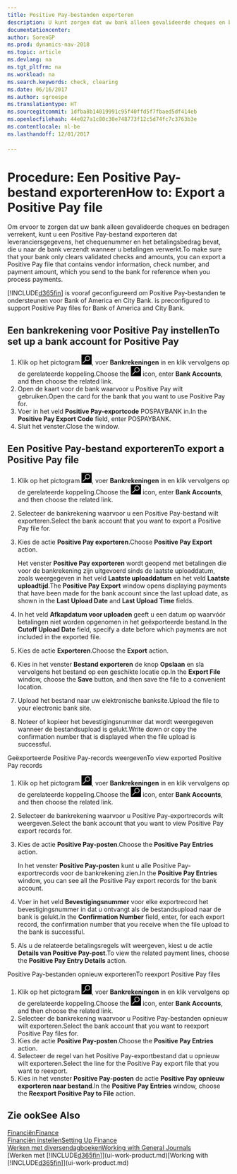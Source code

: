 ```yaml
---
title: Positive Pay-bestanden exporteren
description: U kunt zorgen dat uw bank alleen gevalideerde cheques en bedragen verrekent door een Positive Pay-bestand te exporteren dat gegevens over leveranciers en betalingen bevat.
documentationcenter: 
author: SorenGP
ms.prod: dynamics-nav-2018
ms.topic: article
ms.devlang: na
ms.tgt_pltfrm: na
ms.workload: na
ms.search.keywords: check, clearing
ms.date: 06/16/2017
ms.author: sgroespe
ms.translationtype: HT
ms.sourcegitcommit: 1dfba8b14019991c95f40ffd5f7fbaed5df414eb
ms.openlocfilehash: 44e027a1c80c30e748773f12c5d74fc7c3763b3e
ms.contentlocale: nl-be
ms.lasthandoff: 12/01/2017

---
```

# <a name="how-to-export-a-positive-pay-file"></a><span data-ttu-id="e7af9-103">Procedure: Een Positive Pay-bestand exporteren</span><span class="sxs-lookup"><span data-stu-id="e7af9-103">How to: Export a Positive Pay file</span></span>
<span data-ttu-id="e7af9-104">Om ervoor te zorgen dat uw bank alleen gevalideerde cheques en bedragen verrekent, kunt u een Positive Pay-bestand exporteren dat leveranciersgegevens, het chequenummer en het betalingsbedrag bevat, die u naar de bank verzendt wanneer u betalingen verwerkt.</span><span class="sxs-lookup"><span data-stu-id="e7af9-104">To make sure that your bank only clears validated checks and amounts, you can export a Positive Pay file that contains vendor information, check number, and payment amount, which you send to the bank for reference when you process payments.</span></span>

[!INCLUDE[d365fin](includes/d365fin_md.md)]<span data-ttu-id="e7af9-105"> is vooraf geconfigureerd om Positive Pay-bestanden te ondersteunen voor Bank of America en City Bank.</span><span class="sxs-lookup"><span data-stu-id="e7af9-105"> is preconfigured to support Positive Pay files for Bank of America and City Bank.</span></span>

## <a name="to-set-up-a-bank-account-for-positive-pay"></a><span data-ttu-id="e7af9-106">Een bankrekening voor Positive Pay instellen</span><span class="sxs-lookup"><span data-stu-id="e7af9-106">To set up a bank account for Positive Pay</span></span>
1. <span data-ttu-id="e7af9-107">Klik op het pictogram ![Zoeken naar pagina of rapport](media/ui-search/search_small.png "pictogram Zoeken naar pagina of rapport"), voer **Bankrekeningen** in en klik vervolgens op de gerelateerde koppeling.</span><span class="sxs-lookup"><span data-stu-id="e7af9-107">Choose the ![Search for Page or Report](media/ui-search/search_small.png "Search for Page or Report icon") icon, enter **Bank Accounts**, and then choose the related link.</span></span>
2. <span data-ttu-id="e7af9-108">Open de kaart voor de bank waarvoor u Positive Pay wilt gebruiken.</span><span class="sxs-lookup"><span data-stu-id="e7af9-108">Open the card for the bank that you want to use Positive Pay for.</span></span>
3. <span data-ttu-id="e7af9-109">Voer in het veld **Positive Pay-exportcode** POSPAYBANK in.</span><span class="sxs-lookup"><span data-stu-id="e7af9-109">In the **Positive Pay Export Code** field, enter POSPAYBANK.</span></span>
4. <span data-ttu-id="e7af9-110">Sluit het venster.</span><span class="sxs-lookup"><span data-stu-id="e7af9-110">Close the window.</span></span>

## <a name="to-export-a-positive-pay-file"></a><span data-ttu-id="e7af9-111">Een Positive Pay-bestand exporteren</span><span class="sxs-lookup"><span data-stu-id="e7af9-111">To export a Positive Pay file</span></span>
1. <span data-ttu-id="e7af9-112">Klik op het pictogram ![Zoeken naar pagina of rapport](media/ui-search/search_small.png "pictogram Zoeken naar pagina of rapport"), voer **Bankrekeningen** in en klik vervolgens op de gerelateerde koppeling.</span><span class="sxs-lookup"><span data-stu-id="e7af9-112">Choose the ![Search for Page or Report](media/ui-search/search_small.png "Search for Page or Report icon") icon, enter **Bank Accounts**, and then choose the related link.</span></span>
2. <span data-ttu-id="e7af9-113">Selecteer de bankrekening waarvoor u een Positive Pay-bestand wilt exporteren.</span><span class="sxs-lookup"><span data-stu-id="e7af9-113">Select the bank account that you want to export a Positive Pay file for.</span></span>
3. <span data-ttu-id="e7af9-114">Kies de actie **Positive Pay exporteren**.</span><span class="sxs-lookup"><span data-stu-id="e7af9-114">Choose **Positive Pay Export** action.</span></span>

    <span data-ttu-id="e7af9-115">Het venster **Positive Pay exporteren** wordt geopend met betalingen die voor de bankrekening zijn uitgevoerd sinds de laatste uploaddatum, zoals weergegeven in het veld **Laatste uploaddatum** en het veld **Laatste uploadtijd**.</span><span class="sxs-lookup"><span data-stu-id="e7af9-115">The **Positive Pay Export** window opens displaying payments that have been made for the bank account since the last upload date, as shown in the **Last Upload Date** and **Last Upload Time** fields.</span></span>
4. <span data-ttu-id="e7af9-116">In het veld **Afkapdatum voor uploaden** geeft u een datum op waarvóór betalingen niet worden opgenomen in het geëxporteerde bestand.</span><span class="sxs-lookup"><span data-stu-id="e7af9-116">In the **Cutoff Upload Date** field, specify a date before which payments are not included in the exported file.</span></span>
5. <span data-ttu-id="e7af9-117">Kies de actie **Exporteren**.</span><span class="sxs-lookup"><span data-stu-id="e7af9-117">Choose the **Export** action.</span></span>
6. <span data-ttu-id="e7af9-118">Kies in het venster **Bestand exporteren** de knop **Opslaan** en sla vervolgens het bestand op een geschikte locatie op.</span><span class="sxs-lookup"><span data-stu-id="e7af9-118">In the **Export File** window, choose the **Save** button, and then save the file to a convenient location.</span></span>
7. <span data-ttu-id="e7af9-119">Upload het bestand naar uw elektronische banksite.</span><span class="sxs-lookup"><span data-stu-id="e7af9-119">Upload the file to your electronic bank site.</span></span>
8. <span data-ttu-id="e7af9-120">Noteer of kopieer het bevestigingsnummer dat wordt weergegeven wanneer de bestandsupload is gelukt.</span><span class="sxs-lookup"><span data-stu-id="e7af9-120">Write down or copy the confirmation number that is displayed when the file upload is successful.</span></span>

<span data-ttu-id="e7af9-121">Geëxporteerde Positive Pay-records weergeven</span><span class="sxs-lookup"><span data-stu-id="e7af9-121">To view exported Positive Pay records</span></span>

1. <span data-ttu-id="e7af9-122">Klik op het pictogram ![Zoeken naar pagina of rapport](media/ui-search/search_small.png "pictogram Zoeken naar pagina of rapport"), voer **Bankrekeningen** in en klik vervolgens op de gerelateerde koppeling.</span><span class="sxs-lookup"><span data-stu-id="e7af9-122">Choose the ![Search for Page or Report](media/ui-search/search_small.png "Search for Page or Report icon") icon, enter **Bank Accounts**, and then choose the related link.</span></span>
2. <span data-ttu-id="e7af9-123">Selecteer de bankrekening waarvoor u Positive Pay-exportrecords wilt weergeven.</span><span class="sxs-lookup"><span data-stu-id="e7af9-123">Select the bank account that you want to view Positive Pay export records for.</span></span>
3. <span data-ttu-id="e7af9-124">Kies de actie **Positive Pay-posten**.</span><span class="sxs-lookup"><span data-stu-id="e7af9-124">Choose the **Positive Pay Entries** action.</span></span>

    <span data-ttu-id="e7af9-125">In het venster **Positive Pay-posten** kunt u alle Positive Pay-exportrecords voor de bankrekening zien.</span><span class="sxs-lookup"><span data-stu-id="e7af9-125">In the **Positive Pay Entries** window, you can see all the Positive Pay export records for the bank account.</span></span>
4. <span data-ttu-id="e7af9-126">Voer in het veld **Bevestigingsnummer** voor elke exportrecord het bevestigingsnummer in dat u ontvangt als de bestandsupload naar de bank is gelukt.</span><span class="sxs-lookup"><span data-stu-id="e7af9-126">In the **Confirmation Number** field, enter, for each export record, the confirmation number that you receive when the file upload to the bank is successful.</span></span>
5. <span data-ttu-id="e7af9-127">Als u de relateerde betalingsregels wilt weergeven, kiest u de actie **Details van Positive Pay-post**.</span><span class="sxs-lookup"><span data-stu-id="e7af9-127">To view the related payment lines, choose the **Positive Pay Entry Details** action.</span></span>

<span data-ttu-id="e7af9-128">Positive Pay-bestanden opnieuw exporteren</span><span class="sxs-lookup"><span data-stu-id="e7af9-128">To reexport Positive Pay files</span></span>

1. <span data-ttu-id="e7af9-129">Klik op het pictogram ![Zoeken naar pagina of rapport](media/ui-search/search_small.png "pictogram Zoeken naar pagina of rapport"), voer **Bankrekeningen** in en klik vervolgens op de gerelateerde koppeling.</span><span class="sxs-lookup"><span data-stu-id="e7af9-129">Choose the ![Search for Page or Report](media/ui-search/search_small.png "Search for Page or Report icon") icon, enter **Bank Accounts**, and then choose the related link.</span></span>
2. <span data-ttu-id="e7af9-130">Selecteer de bankrekening waarvoor u Positive Pay-bestanden opnieuw wilt exporteren.</span><span class="sxs-lookup"><span data-stu-id="e7af9-130">Select the bank account that you want to reexport Positive Pay files for.</span></span>
3. <span data-ttu-id="e7af9-131">Kies de actie **Positive Pay-posten**.</span><span class="sxs-lookup"><span data-stu-id="e7af9-131">Choose the **Positive Pay Entries** action.</span></span>
4. <span data-ttu-id="e7af9-132">Selecteer de regel van het Positive Pay-exportbestand dat u opnieuw wilt exporteren.</span><span class="sxs-lookup"><span data-stu-id="e7af9-132">Select the line for the Positive Pay export file that you want to reexport.</span></span>
5. <span data-ttu-id="e7af9-133">Kies in het venster **Positive Pay-posten** de actie **Positive Pay opnieuw exporteren naar bestand**.</span><span class="sxs-lookup"><span data-stu-id="e7af9-133">In the **Positive Pay Entries** window, choose the **Reexport Positive Pay to File** action.</span></span>

## <a name="see-also"></a><span data-ttu-id="e7af9-134">Zie ook</span><span class="sxs-lookup"><span data-stu-id="e7af9-134">See Also</span></span>
[<span data-ttu-id="e7af9-135">Financiën</span><span class="sxs-lookup"><span data-stu-id="e7af9-135">Finance</span></span>](finance.md)  
[<span data-ttu-id="e7af9-136">Financiën instellen</span><span class="sxs-lookup"><span data-stu-id="e7af9-136">Setting Up Finance</span></span>](finance-setup-finance.md)  
[<span data-ttu-id="e7af9-137">Werken met diversendagboeken</span><span class="sxs-lookup"><span data-stu-id="e7af9-137">Working with General Journals</span></span>](ui-work-general-journals.md)  
<span data-ttu-id="e7af9-138">[Werken met [!INCLUDE[d365fin](includes/d365fin_md.md)]](ui-work-product.md)</span><span class="sxs-lookup"><span data-stu-id="e7af9-138">[Working with [!INCLUDE[d365fin](includes/d365fin_md.md)]](ui-work-product.md)</span></span>

